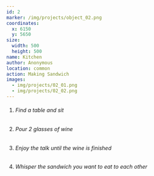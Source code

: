 ```yaml
---
id: 2
marker: /img/projects/object_02.png
coordinates:
  x: 6150
  y: 5650
size:
  width: 500
  height: 500
name: Kitchen
author: Anonymous
location: common
action: Making Sandwich
images:
  - img/projects/02_01.png
  - img/projects/02_02.png
---
```

1. ###### Find a table and sit 
2. ###### Pour 2 glasses of wine 
3. ###### Enjoy the talk until the wine is finished 
4. ###### Whisper the sandwich you want to eat to each other